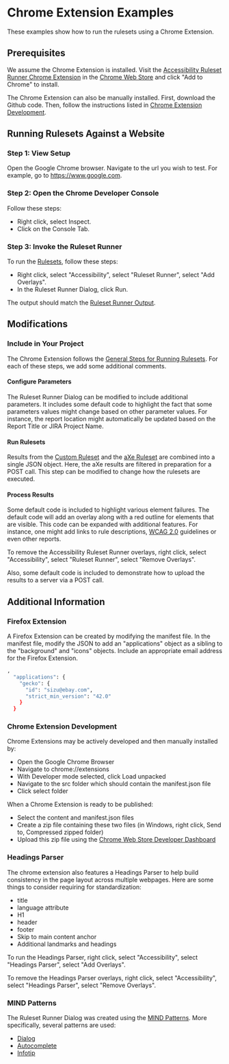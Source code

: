 # Chrome Extension Examples
These examples show how to run the rulesets using a Chrome Extension.

## Prerequisites
We assume the Chrome Extension is installed.  Visit the <a href='https://chrome.google.com/webstore/detail/accessibility-ruleset-run/cfakapffmdipciggkeefnpjjbobbnefi'>Accessibility Ruleset Runner Chrome Extension</a> in the <a href='https://chrome.google.com/webstore'>Chrome Web Store</a> and click "Add to Chrome" to install.

The Chrome Extension can also be manually installed.  First, download the Github code.  Then, follow the instructions listed in <a href='README.md#chrome-extension-development'>Chrome Extension Development</a>.

## Running Rulesets Against a Website

### Step 1: View Setup
Open the Google Chrome browser.  Navigate to the url you wish to test.  For example, go to https://www.google.com.

### Step 2: Open the Chrome Developer Console

Follow these steps:

<ul>
<li>Right click, select Inspect.</li>
<li>Click on the Console Tab.</li>
</ul>

### Step 3: Invoke the Ruleset Runner

To run the <a href='../../rulesets'>Rulesets</a>, follow these steps:

<ul>
<li>Right click, select "Accessibility", select "Ruleset Runner", select "Add Overlays".</li>
<li>In the Ruleset Runner Dialog, click Run.</li>
</ul>

The output should match the <a href='output/ChromeExtension.ruleset.runner.output.txt'>Ruleset Runner Output</a>.

## Modifications

### Include in Your Project

The Chrome Extension follows the <a href='../../topics/GENERALSTEPSFORRUNNINGRULESETS.md'>General Steps for Running Rulesets</a>.  For each of these steps, we add some additional comments.

#### Configure Parameters

The Ruleset Runner Dialog can be modified to include additional parameters.  It includes some default code to highlight the fact that some parameters values might change based on other parameter values.  For instance, the report location might automatically be updated based on the Report Title or JIRA Project Name.

#### Run Rulesets

Results from the <a href="rulesets#custom-ruleset">Custom Ruleset</a> and the <a href="rulesets#axe-ruleset">aXe Ruleset</a> are combined into a single JSON object.  Here, the aXe results are filtered in preparation for a POST call.  This step can be modified to change how the rulesets are executed.

#### Process Results

Some default code is included to highlight various element failures.  The default code will add an overlay along with a red outline for elements that are visible.  This code can be expanded with additional features.  For instance, one might add links to rule descriptions, <a href='https://www.w3.org/TR/WCAG20/'>WCAG 2.0</a> guidelines or even other reports.

To remove the Accessibility Ruleset Runner overlays, right click, select "Accessibility", select "Ruleset Runner", select "Remove Overlays".

Also, some default code is included to demonstrate how to upload the results to a server via a POST call.

## Additional Information

### Firefox Extension

A Firefox Extension can be created by modifying the manifest file.  In the manifest file, modify the JSON to add an "applications" object as a sibling to the "background" and "icons" objects.  Include an appropriate email address for the Firefox Extension.

```sh
,
  "applications": {
    "gecko": {
      "id": "sizu@ebay.com",
      "strict_min_version": "42.0"
    }
  }
```

### Chrome Extension Development

Chrome Extensions may be actively developed and then manually installed by:

<ul>
<li>Open the Google Chrome Browser</li>
<li>Navigate to chrome://extensions</li>
<li>With Developer mode selected, click Load unpacked</li>
<li>Navigate to the src folder which should contain the manifest.json file</li>
<li>Click select folder</li>
</ul>

When a Chrome Extension is ready to be published:

<ul>
<li>Select the content and manifest.json files</li>
<li>Create a zip file containing these two files (in Windows, right click, Send to, Compressed zipped folder)</li>
<li>Upload this zip file using the <a href='https://chrome.google.com/webstore/developer/dashboard'>Chrome Web Store Developer Dashboard</a></li>
</ul>

### Headings Parser

The chrome extension also features a Headings Parser to help build consistency in the page layout across multiple webpages.  Here are some things to consider requiring for standardization:

<ul>
<li>title</li>
<li>language attribute</li>
<li>H1</li>
<li>header</li>
<li>footer</li>
<li>Skip to main content anchor</li>
<li>Additional landmarks and headings</li>
</ul>

To run the Headings Parser, right click, select "Accessibility", select "Headings Parser", select "Add Overlays".

To remove the Headings Parser overlays, right click, select "Accessibility", select "Headings Parser", select "Remove Overlays".

### MIND Patterns

The Ruleset Runner Dialog was created using the <a href='https://ebay.gitbook.io/mindpatterns/'>MIND Patterns</a>.  More specifically, several patterns are used:

<ul>
<li><a href='https://ebay.gitbook.io/mindpatterns/disclosure/dialog'>Dialog</a></li>
<li><a href='https://ebay.gitbook.io/mindpatterns/input/autocomplete'>Autocomplete</a></li>
<li><a href='https://ebay.gitbook.io/mindpatterns/disclosure/infotip'>Infotip</a></li>
</ul>
